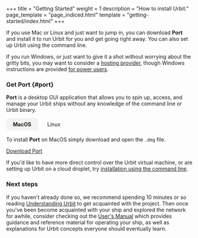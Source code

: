 +++
title = "Getting Started"
weight = 1
description = "How to install Urbit."
page_template = "page_indiced.html"
template = "getting-started/index.html"
+++

If you use Mac or Linux and just want to jump in, you can download **Port** and install it to run Urbit for you and get going right away. You can also set up Urbit using the command line.

If you run Windows, or just want to give it a shot without worrying about the gritty bits, you may want to consider a [hosting provider](/getting-started/planet#hosting-providers), though Windows instructions are provided [for power users](/getting-started/cli).

### Get Port {#port}

**Port** is a desktop GUI application that allows you to spin up, access, and manage your Urbit ships without any knowledge of the command line or Urbit binary.

<div id="port-os" class="os mv3">
  <input type="radio" id="port-macos" name="port-os" checked>
  <label for="port-macos">MacOS</label>
  <div class="tab">
    <p>To install <strong>Port</strong> on MacOS simply download and open the <code>.dmg</code> file.</p>
    <a href="https://github.com/urbit/port/releases/latest/download/Port.dmg" class="badge-sm bg-green-400 text-white" style="width: 12rem;">
      Download Port
    </a>
  </div>

  <input type="radio" id="port-linux" name="port-os">
  <label for="port-linux">Linux</label>
  <div class="tab">

We use `snap` so that **Port** can stay updated automatically. If you already have `snap` installed, simply run:

```sh
sudo snap install port
```

Or to install `snap` for your distribution, snapcraft provides [installation instructions](https://snapcraft.io/docs/installing-snapd).

  </div>
</div>

<style>
  .os {
    display: flex;
    flex-wrap: wrap;
  }
  .os label {
    order: -1;
    padding: .5rem;
    min-width: 70px;
    text-align: center;
    cursor: pointer;
  }
  .os input[type="radio"] {
    display: none;
  }
  .os .tab {
    display: none;
    margin-top: 1rem;
    width: 100%;
    max-width: 100%;
  }
  .os .tab p:first-child {
    margin-top: 0;
  }
  .os .tab p:last-child {
    margin-bottom: 0;
  }
  .os input[type='radio']:checked + label {
    font-weight: bold;
    background-color: rgba(244,243,241,1);
    border-radius: 0.5em;
  }
  .os input[type='radio']:checked + label + .tab {
    display: block;
}
</style>

If you'd like to have more direct control over the Urbit virtual machine, or are setting up Urbit on a cloud droplet, try [installation using the command line](/getting-started/cli).

### Next steps

If you haven't already done so, we recommend spending 10 minutes or so reading
[Understanding Urbit](/understanding-urbit) to get acquainted with the project.
Then once you've been become acquainted with your ship and explored the network
for awhile, consider checking out the [User's Manual](/using) which provides
guidance and reference material for operating your ship, as well as explanations
for Urbit concepts everyone should eventually learn.
